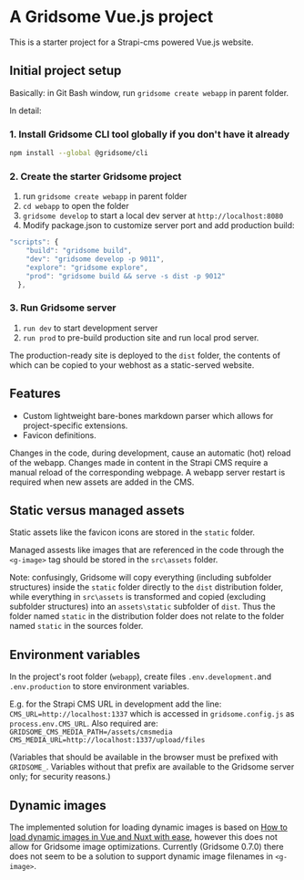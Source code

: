 # A Gridsome Vue.js project

This is a starter project for a Strapi-cms powered Vue.js website.

## Initial project setup

Basically: in Git Bash window, run `gridsome create webapp` in parent folder.

In detail:

### 1. Install Gridsome CLI tool globally if you don't have it already

```bash
npm install --global @gridsome/cli
```

### 2. Create the starter Gridsome project

1. run `gridsome create webapp` in parent folder
2. `cd webapp` to open the folder
3. `gridsome develop` to start a local dev server at `http://localhost:8080`
4. Modify package.json to customize server port and add production build:

  ``` javascript
  "scripts": {
      "build": "gridsome build",
      "dev": "gridsome develop -p 9011",
      "explore": "gridsome explore",
      "prod": "gridsome build && serve -s dist -p 9012"
    },
  ```

### 3. Run Gridsome server

1. `run dev` to start development server
2. `run prod` to pre-build production site and run local prod server.

The production-ready site is deployed to the `dist` folder,
the contents of which can be copied to your webhost as a static-served website.

## Features

- Custom lightweight bare-bones markdown parser which allows for project-specific extensions.
- Favicon definitions.

Changes in the code, during development, cause an automatic (hot) reload of the webapp. Changes made in content in the Strapi CMS require a manual reload of the corresponding webpage. A webapp server restart is required when new assets are added in the CMS.

## Static versus managed assets

Static assets like the favicon icons are stored in the `static` folder.

Managed assests like images that are referenced in the code through the `<g-image>` tag should be stored in the `src\assets` folder.

Note: confusingly, Gridsome will copy everything (including subfolder structures) inside the `static` folder directly to the `dist` distribution folder, while everything in `src\assets` is transformed and copied (excluding subfolder structures) into an `assets\static` subfolder of `dist`. Thus the folder named `static` in the distribution folder does not relate to the folder named `static` in the sources folder.

## Environment variables

In the project's root folder (`webapp`), create files `.env.development.`and `.env.production` to store environment variables.

  E.g. for the Strapi CMS URL in development add the line:
  `CMS_URL=http://localhost:1337`
  which is accessed in `gridsome.config.js` as `process.env.CMS_URL`.
  Also required are:
  `GRIDSOME_CMS_MEDIA_PATH=/assets/cmsmedia`
  `CMS_MEDIA_URL=http://localhost:1337/upload/files`

(Variables that should be available in the browser must be prefixed with `GRIDSOME_`. Variables without that prefix are available to the Gridsome server only; for security reasons.)

## Dynamic images

The implemented solution for loading dynamic images is based on [How to load dynamic images in Vue and Nuxt with ease](https://blog.lichter.io/posts/dynamic-images-vue-nuxt/), however this does not allow for Gridsome image optimizations. Currently (Gridsome 0.7.0) there does not seem to be a solution to support dynamic image filenames in `<g-image>`.
